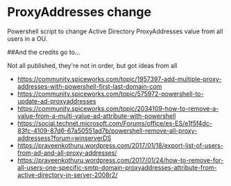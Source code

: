 # ProxyAddresses change

Powershell script to change Active Directory ProxyAddresses value from all users in a OU.


##And the credits go to... 

Not all published, they're not in order, but got ideas from all

* https://community.spiceworks.com/topic/1957397-add-multiple-proxy-addresses-with-powershell-first-last-domain-com
* https://community.spiceworks.com/topic/575972-powershell-to-update-ad-proxyaddresses
* https://community.spiceworks.com/topic/2034109-how-to-remove-a-value-from-a-multi-value-ad-attribute-with-powershell
* https://social.technet.microsoft.com/Forums/office/es-ES/e1f5f4dc-83fc-4109-87d6-67a50551ad7b/powershell-remove-all-proxy-addressess?forum=winserverDS
* https://praveenkothuru.wordpress.com/2017/01/18/export-list-of-users-from-ad-and-all-proxy-addresses/
* https://praveenkothuru.wordpress.com/2017/01/24/how-to-remove-for-all-users-one-specific-smtp-domain-proxyaddresses-attribute-from-active-directory-in-server-2008r2/
